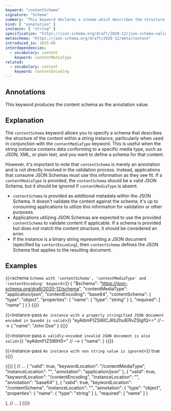 ```yaml
---
keyword: "contentSchema"
signature: "Schema"
summary: "This keyword declares a schema which describes the structure of the string."
kind: [ "annotation" ]
instance: [ "string" ]
specification: "https://json-schema.org/draft/2020-12/json-schema-validation.html#section-8.5"
metaschema: "https://json-schema.org/draft/2020-12/meta/content"
introduced_in: 2019-09
interdependencies:
  - vocabulary: content
    keyword: contentMediaType
related:
  - vocabulary: content
    keyword: contentEncoding
---
```


Annotations
-----------

This keyword produces the content schema as the annotation value.

## Explanation

The `contentSchema` keyword allows you to specify a schema that describes the structure of the content within a string instance, particularly when used in conjunction with the `contentMediaType` keyword. This is useful when the string instance contains data conforming to a specific media type, such as JSON, XML, or plain text, and you want to define a schema for that content.

However, it's important to note that `contentSchema` is merely an annotation and is not directly involved in the validation process. Instead, applications that consume JSON Schemas must use this information as they see fit. If a `contentMediaType` is provided, the `contentSchema` should be a valid JSON Schema, but it should be ignored if `contentMediaType` is absent.

* `contentSchema` is provided as additional metadata within the JSON Schema. It doesn't validate the content against the schema; it's up to consuming applications to utilize this information for validation or other purposes.
* Applications utilizing JSON Schemas are expected to use the provided `contentSchema` to validate content if applicable. If a schema is provided but does not match the content structure, it should be considered an error.
* If the instance is a binary string representing a JSON document (specified by `contentEncoding`), then `contentSchema` defines the JSON Schema that applies to the resulting document.

## Examples

{{<schema `Schema with 'contentSchema', 'contentMediaType' and 'contentEncoding' keyword`>}}
{
  "$schema": "https://json-schema.org/draft/2020-12/schema",
  "contentMediaType": "application/json",
  "contentEncoding": "base64",
  "contentSchema": {
    "type": "object",
    "properties": {
      "name": { "type": "string" }
    },
    "required": [ "name" ]
  }
}
{{</schema>}}

{{<instance-pass `An instance with a properly stringified JSON document encoded in base64 is valid`>}}
"eyAibmFtZSI6ICJKb2huIERvZSIgfQ=="    // --> { "name": "John Doe" }
{{</instance-pass>}}

{{<instance-pass `A validly-encoded invalid JSON document is also valid`>}}
"eyAibmFtZSI6IH0="    // --> { "name": }
{{</instance-pass>}}

{{<instance-pass `An instance with non string value is ignored`>}}
true
{{</instance-pass>}}

{{<instance-annotation>}}
[
  // ...
  {
    "valid": true,
    "keywordLocation": "/contentMediaType",
    "instanceLocation": "",
    "annotation": "application/json"
  },
  {
    "valid": true,
    "keywordLocation": "/contentEncoding",
    "instanceLocation": "",
    "annotation": "base64"
  },
  {
    "valid": true,
    "keywordLocation": "/contentSchema",
    "instanceLocation": "",
    "annotation": {
      "type": "object",
      "properties": {
        "name": { "type": "string" }
      },
      "required": [ "name" ]
    }

  },
  // ...
]
{{</instance-annotation>}}